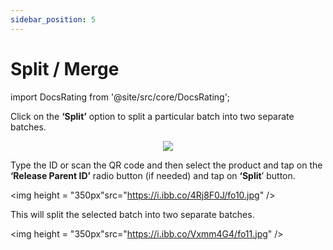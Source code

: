 ```yaml
---
sidebar_position: 5
---
```


# Split / Merge

import DocsRating from '@site/src/core/DocsRating';




Click on the **‘Split’** option to split a particular batch into two separate batches.

<p align="center">

<img src="https://i.ibb.co/HGrnVrJ/fo9.jpg" />

</p>

Type the ID or scan the QR code and then select the product and tap on the **‘Release Parent ID’** radio button (if needed) and tap on **‘Split**’ button.
<p align="center">

<img height = "350px"src="https://i.ibb.co/4Rj8F0J/fo10.jpg" />

</p>

This will split the selected batch into two separate batches.

<p align="center">

<img height = "350px"src="https://i.ibb.co/Vxmm4G4/fo11.jpg" />

</p>



<DocsRating pageName="FO split"/>
